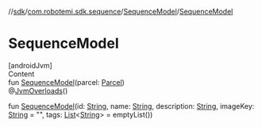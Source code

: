//[sdk](../../../index.md)/[com.robotemi.sdk.sequence](../index.md)/[SequenceModel](index.md)/[SequenceModel](-sequence-model.md)



# SequenceModel  
[androidJvm]  
Content  
fun [SequenceModel](-sequence-model.md)(parcel: [Parcel](https://developer.android.com/reference/kotlin/android/os/Parcel.html))  
@[JvmOverloads](https://kotlinlang.org/api/latest/jvm/stdlib/kotlin.jvm/-jvm-overloads/index.html)()  
  
fun [SequenceModel](-sequence-model.md)(id: [String](https://kotlinlang.org/api/latest/jvm/stdlib/kotlin/-string/index.html), name: [String](https://kotlinlang.org/api/latest/jvm/stdlib/kotlin/-string/index.html), description: [String](https://kotlinlang.org/api/latest/jvm/stdlib/kotlin/-string/index.html), imageKey: [String](https://kotlinlang.org/api/latest/jvm/stdlib/kotlin/-string/index.html) = "", tags: [List](https://kotlinlang.org/api/latest/jvm/stdlib/kotlin.collections/-list/index.html)<[String](https://kotlinlang.org/api/latest/jvm/stdlib/kotlin/-string/index.html)> = emptyList())  



